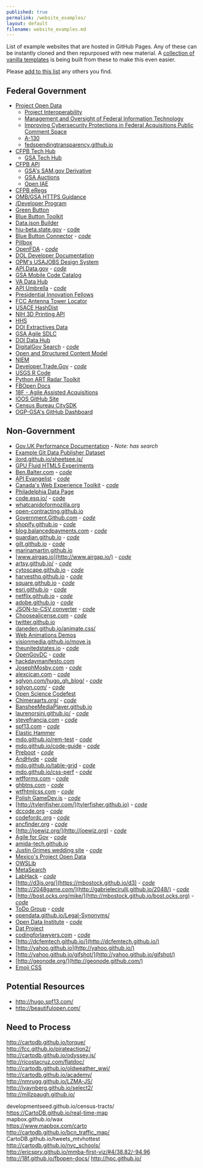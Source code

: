 ```yaml
---
published: true
permalink: /website_examples/
layout: default
filename: website_examples.md
---
```

  
List of example websites that are hosted in GitHub Pages.  Any of these can be instantly cloned and then repurposed with new material.  A [collection of vanilla templates](http://usg-website-templates.github.io/) is being built from these to make this even easier.  

Please [add to this list](https://github.com/GSA/Open-Data-Collaboration-Sandbox/edit/gh-pages/website_examples.md) any others you find.  

## Federal Government 

* [Project Open Data](http://project-open-data.github.io)    
  * [Project Interoperability](http://project-interoperability.github.io) 
  * [Management and Oversight of Federal Information Technology](https://management.cio.gov/)
  * [Improving Cybersecurity Protections in Federal Acquisitions Public Comment Space](https://policy.cio.gov/)
  * [A-130](https://a130.cio.gov/)
  * [fedspendingtransparency.github.io](http://fedspendingtransparency.github.io/)
* [CFPB Tech Hub](http://cfpb.github.io)  
  * [GSA Tech Hub](https://gsa.github.io)
* [CFPB API](http://cfpb.github.io/api/hmda/)
  * [GSA's SAM.gov Derivative](http://gsa.github.io/sam_api/sam/)
  * [GSA Auctions]()
  * [Open IAE](http://gsa.github.io/openIAE/)
* [CFPB eRegs](http://eregs.github.io/eregulations/)
* [OMB/GSA HTTPS Guidance](https://https.cio.gov/)
* [/Developer Program](http://18f.github.io/API-All-the-X/)  
* [Green Button](http://green-button.github.io)  
* [Blue Button Toolkit](http://blue-button.github.io/)  
* [Data.json Builder](https://project-open-data.cio.gov/datajson-builder/)
* [hiu-beta.state.gov](http://hiu-beta.state.gov/) - [code](https://github.com/state-hiu/hiu.state.gov)
* [Blue Button Connector](http://bluebuttonconnector.healthit.gov/) - *[code](https://github.com/blue-button/connector/tree/gh-pages)*
* [Pillbox](https://hhs.github.io/pillbox/)  
* [OpenFDA](http://open.fda.gov/) - *[code](https://github.com/FDA/open.fda.gov)*    
* [DOL Developer Documentation](http://usdepartmentoflabor.github.io/DOLAPI/)
* [OPM's USAJOBS Design System](http://usajobs.github.io/design-system/getting-started/)
* [API.Data.gov](http://api.data.gov/) - *[code](https://github.com/GSA/api.data.gov)*  
* [GSA Mobile Code Catalog](http://gsa.github.io/Mobile-Code-Catalog/) 
* [VA Data Hub](http://va-data.github.io/va-developer/)
* [API Umbrella](http://nrel.github.io/api-umbrella/) - *[code](https://github.com/NREL/api-umbrella/tree/gh-pages)*
* [Presidential Innovation Fellows](http://presidential-innovation-fellows.github.io)
* [FCC Antenna Tower Locator](http://fcc.github.io/am-tower-locator/)
* [USACE HashDist](http://hashdist.github.io/)
* [NIH 3D Printing API](http://niaid.github.io/3dpx_api/)
* [HHS](http://hhs.github.io)
* [DOI Extractives Data](http://18f.github.io/doi-extractives-data/)
* [GSA Agile SDLC](https://gsa.github.io/tsd-agile-sdlc/)
* [DOI Data Hub](http://usinterior.github.io/doi-data-hub/)
* [DigitalGov Search](http://search.digitalgov.gov/) - *[code](https://github.com/GSA/search.digitalgov.gov)*
* [Open and Structured Content Model](http://gsa.github.io/Open-And-Structured-Content-Models/)
* [NIEM](http://niem.github.io)
* [Developer.Trade.Gov](http://developer.trade.gov/) - *[code](https://github.com/InternationalTradeAdministration/developerportal)*
* [USGS R Code](http://usgs-r.github.io/)
* [Python ART Radar Toolkit](http://arm-doe.github.io/pyart/)
* [FBOpen Docs](http://18f.github.io/fbopen/)
* [18F - Agile Assisted Acquisitions](http://18f.github.io/aaa/)
* [IOOS GitHub Site](http://ioos.github.io/)
* [Census Bureau CitySDK](http://uscensusbureau.github.io/citysdk/)
* [OGP-GSA's GitHub Dashboard](http://gsa.github.io/github-federal-stats/)

## Non-Government 

* [Gov.UK Performance Documentation](http://alphagov.github.io/performanceplatform-documentation) - _Note: has search_
* [Example Git Data Publisher Dataset](http://git-data-publisher.github.io/Transactions-over-25-000-in-the-Foreign-and-Commonwealth-Office/)
* [jlord.github.io/sheetsee.js/](http://jlord.github.io/sheetsee.js/)
* [GPU Fluid HTML5 Experiments](http://haxiomic.github.io/GPU-Fluid-Experiments/html5/)
* [Ben.Balter.com](http://ben.balter.com) - *[code](https://github.com/benbalter/benbalter.github.com)*  
* [API Evangelist](http://www.apievangelist.com) - *[code](https://github.com/kinlane/api-evangelist)*  
* [Canada's Web Experience Toolkit](http://wet-boew.github.io/wet-boew/index-en.html) - *[code](https://github.com/wet-boew/wet-boew)*
* [Philadelphia Data Page](http://cityofphiladelphia.github.io/slash-data/)
* [code.esq.io/](http://code.esq.io/) - [code](https://github.com/vzvenyach/vzvenyach.github.io)
* [whatcanidoformozilla.org](http://whatcanidoformozilla.org)  
* [open-contracting.github.io](http://open-contracting.github.io/)
* [Government.Github.com](https://government.github.com/) - *[code](https://github.com/github/government.github.com)*
* [shopify.github.io](http://shopify.github.io/) - *[code](https://github.com/Shopify/shopify.github.com)*
* [blog.balancedpayments.com](http://blog.balancedpayments.com) - *[code](https://github.com/balanced/balanced.github.com)*
* [guardian.github.io](http://guardian.github.io/developers/) - *[code](https://github.com/guardian/guardian.github.com)*
* [gilt.github.io](http://gilt.github.io/) - *[code](https://github.com/gilt/gilt.github.com)*
* [marinamartin.github.io](marinamartin.github.io)
* [www.airgap.io](http://www.airgap.io/) - *[code](http://airgap.github.io)*
* [artsy.github.io/](http://artsy.github.io/) - *[code](https://github.com/artsy/artsy.github.com)*
* [cytoscape.github.io](http://cytoscape.github.io/) - *[code](https://github.com/cytoscape/cytoscape.github.com)*
* [harvesthq.github.io](http://harvesthq.github.com) - *[code](https://github.com/harvesthq/harvesthq.github.com)*
* [square.github.io](http://square.github.io/) - *[code](https://github.com/square/square.github.io)*
* [esri.github.io](http://esri.github.io/) - *[code](https://github.com/Esri/esri.github.com)*
* [netflix.github.io](http://netflix.github.io/) - *[code](https://github.com/Netflix/netflix.github.com)*
* [adobe.github.io](http://adobe.github.io) - *[code](https://github.com/adobe/adobe.github.com)*
* [JSON-to-CSV converter](http://konklone.io/json/) - *[code](https://github.com/konklone/json)*
* [Choosealicense.com](http://choosealicense.com/) - *[code](https://github.com/github/choosealicense.com)*
* [twitter.github.io](http://twitter.github.io/)  
* [daneden.github.io/animate.css/](http://daneden.github.io/animate.css/)
* [Web Animations Demos](http://web-animations.github.io/web-animations-demos/)
* [visionmedia.github.io/move.js](http://visionmedia.github.io/move.js/)
* [theunitedstates.io](http://theunitedstates.io) - *[code](https://github.com/unitedstates/)*
* [OpenGovDC](https://developmentseed.github.io/OpenGovDC.com) - *[code](https://github.com/developmentseed/OpenGovDC.com)*
* [hackdaymanifesto.com](http://hackdaymanifesto.github.com)
* [JosephMosby.com](http://josephmosby.com/) - *[code](https://github.com/josephmosby/josephmosby.com)*  
* [alexcican.com](http://alexcican.com)  - *[code](https://github.com/alexcican/alexcican.github.com)*  
* [sglyon.com/hugo_gh_blog/](http://sglyon.com/hugo_gh_blog/) - *[code](https://github.com/spencerlyon2/hugo_gh_blog)*  
* [sglyon.com/](http://sglyon.com/) - *[code](https://github.com/spencerlyon2/spencerlyon2.github.io)*  
* [Open Science Codefest](http://nceas.github.io/open-science-codefest/)
* [Chimeraarts.org/](http://chimeraarts.org/)  - *[code](https://github.com/chimera/chimeraarts.org)*   
* [BansheeMediaPlayer.github.io](http://BansheeMediaPlayer.github.io)  
* [laurenorsini.github.io/](http://laurenorsini.github.io/)  - *[code]()*  
* [stevefrancia.com](http://stevefrancia.com/)  - *[code](https://github.com/spf13/spf13.github.com)*  
* [spf13.com](http://spf13.com/)  - *[code](https://github.com/spf13/spf13.com)*  
* [Elastic Hammer](http://andrewvc.github.io/elastic-hammer/)
* [mdo.github.io/rem-test](http://mdo.github.io/rem-test/)  - *[code](http://mdo.github.io/rem-test/)*  
* [mdo.github.io/code-guide](http://mdo.github.io/code-guide/)  - *[code](https://github.com/mdo/code-guide)*  
* [Preboot](http://getpreboot.com/) - *[code](https://github.com/mdo/preboot/tree/gh-pages)*
* [AndHyde](http://andhyde.com/) - *[code](https://github.com/mdo/hyde/tree/gh-pages)*
* [mdo.github.io/table-grid](http://mdo.github.io/table-grid/) - *[code](https://github.com/mdo/table-grid)*
* [mdo.github.io/css-perf](http://mdo.github.io/css-perf/) - *[code](https://github.com/mdo/css-perf)*
* [wtfforms.com](http://wtfforms.com/) - *[code](https://github.com/mdo/wtf-forms/tree/gh-pages)*
* [ghbtns.com](http://ghbtns.com/) - *[code](https://github.com/mdo/github-buttons/tree/gh-pages)*
* [wtfhtmlcss.com](http://wtfhtmlcss.com/) - *[code](https://github.com/mdo/wtf-html-css)*
* [Polish GameDev.js](http://polish.gamedevjs.com/) - *[code](https://github.com/EnclaveGames/Polish-Gamedevjs)*
* [http://tylerjfisher.com/](tylerfisher.github.io) - *[code](tylerfisher.github.io)*
* [dccode.org](http://dccode.org/) - *[code](https://github.com/openlawdc/openlawdc.github.com)*
* [codefordc.org](http://codefordc.org/) - *[code](https://github.com/codefordc/codefordc-2.0)*
* [ancfinder.org](http://ancfinder.org/) - *[code](https://github.com/codefordc/ancbrigade)*
* [http://joewiz.org/](http://joewiz.org) - *[code](https://github.com/joewiz/joewiz.github.io)*
* [Agile for Gov](http://www.agileforgov.org/) - *[code](https://github.com/agileforgov/agileforgov.github.io)*
* [amida-tech.github.io](http://amida-tech.github.io)
* [Justin Grimes wedding site](http://justgrimes.github.io/wedding/) - *[code](https://github.com/justgrimes/wedding)*
* [Mexico's Project Open Data](http://mxabierto.github.io/iniciativa-datos-abiertos/)
* [OWSLib](http://geopython.github.io/OWSLib/)
* [MetaSearch](http://geopython.github.io/MetaSearch/)
* [LabHack](http://www.labhack.org/) - *[code](https://www.github.com/codefordayton/labhack)*
* [http://d3js.org/](https://mbostock.github.io/d3) - *[code](https://github.com/mbostock/d3)*
* [http://2048game.com/](http://gabrielecirulli.github.io/2048/) - *[code](http://github.com/gabrielecirulli/2048/)*
* [http://bost.ocks.org/mike/](http://mbostock.github.io/bost.ocks.org) - *[code](https://github.com/mbostock/bost.ocks.org)*
* [ToDo Group](https://todogroup.github.io) - *[code](https://github.com/todogroup/todogroup.github.io)*
* [opendata.github.io/Legal-Synonyms/](http://opendata.github.io/Legal-Synonyms/)
* [Open Data Institute](https://usodi.org/) - *[code](https://github.com/opendata/usodi.org)*
* [Dat Project](http://datproject.github.io/website/)
* [codingforlawyers.com](http://codingforlawyers.com/) - *[code](https://github.com/vzvenyach/codingforlawyers)*
* [http://dcfemtech.github.io/](http://dcfemtech.github.io/)
* [http://yahoo.github.io](http://yahoo.github.io/)
* [http://yahoo.github.io/gifshot/](http://yahoo.github.io/gifshot/)
* [http://geonode.org/](http://geonode.github.com/)
* [Emoji CSS](http://afeld.github.io/emoji-css/)


## Potential Resources

* http://hugo.spf13.com/
* http://beautifulopen.com/

## Need to Process
http://cartodb.github.io/torque/  
http://fcc.github.io/pirateaction2/  
http://cartodb.github.io/odyssey.js/  
http://ricostacruz.com/flatdoc/  
http://cartodb.github.io/oldweather_wwi/  
http://cartodb.github.io/academy/  
http://nmrugg.github.io/LZMA-JS/  
http://ivaynberg.github.io/select2/  
http://millzpaugh.github.io/

developmentseed.github.io/census-tracts/  
https://CartoDB.github.io/real-time-map  
mapbox.github.io/wax  
https://www.mapbox.com/carto  
http://cartodb.github.io/bcn_traffic_map/  
CartoDB.github.io/tweets_mtvhottest  
http://cartodb.github.io/nyc_schools/  
http://ericspry.github.io/mmba-first-viz/#4/38.82/-94.96  
http://18f.github.io/fbopen-docs/
http://hpc.github.io/



